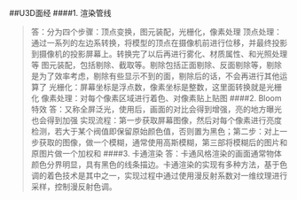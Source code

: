 ##U3D面经
####1. 渲染管线
>答：分为四个步骤：顶点变换，图元装配，光栅化，像素处理
>顶点处理：通过一系列的左边系转换，将模型的顶点在摄像机前进行位移，并最终投影到摄像机的投影屏幕上。转换完了以后再进行雾化、材质属性、和光照处理等
>图元装配，包括剔除、截取等。剔除包括正面剔除、反面剔除等，剔除是为了效率考虑，剔除有些显示不到的面，剔除后的话，不会再进行其他运算了
>光栅化：屏幕坐标是浮点数，像素坐标是整数，这里面转换就是光栅化
>像素处理：对每个像素区域进行着色、对像素贴上贴图
####2. Bloom特效
>答：又称全屏泛光，使用后，画面的对比会得到增强，亮的地方曝光也会得到加强
>实现流程：第一步获取屏幕图像，然后对每个像素进行亮度检测，若大于某个阀值即保留原始颜色值，否则置为黑色；第二步：对上一步获取的图像，做一个模糊，通常使用高斯模糊，第三部将模糊后的图片和原图片做一个加权和
####3. 卡通渲染
>答：卡通风格渲染的画面通常物体颜色分界明显，具有黑色的线条描边。卡通渲染的实现有多种方法，基于色调的着色技术是其中之一，实现过程中通过使用漫反射系数对一维纹理进行采样，控制漫反射色调。
 